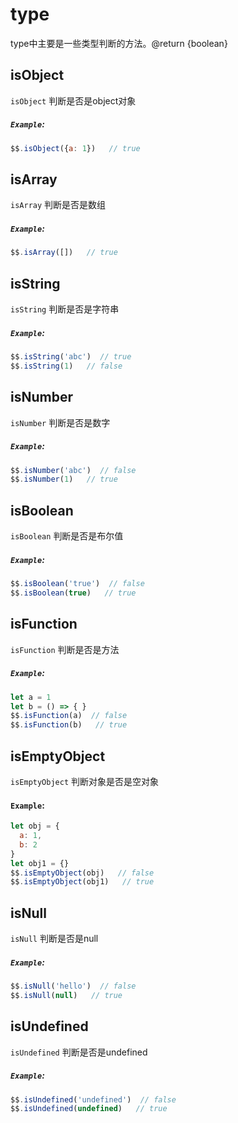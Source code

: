# type
type中主要是一些类型判断的方法。@return {boolean}

## isObject
`isObject` 判断是否是object对象
##### `Example`:
```js
$$.isObject({a: 1})   // true
```

## isArray
`isArray` 判断是否是数组
##### `Example`:
```js
$$.isArray([])   // true
```

## isString
`isString` 判断是否是字符串
##### `Example`:
```js
$$.isString('abc')  // true
$$.isString(1)   // false
```

## isNumber
`isNumber` 判断是否是数字
##### `Example`:
```js
$$.isNumber('abc')  // false
$$.isNumber(1)   // true
```

## isBoolean
`isBoolean` 判断是否是布尔值
##### `Example`:
```js
$$.isBoolean('true')  // false
$$.isBoolean(true)   // true
```

## isFunction
`isFunction` 判断是否是方法
##### `Example`:
```js
let a = 1
let b = () => { }
$$.isFunction(a)  // false
$$.isFunction(b)   // true
```



## isEmptyObject
`isEmptyObject` 判断对象是否是空对象
#### `Example`:
```js
let obj = {
  a: 1,
  b: 2
}
let obj1 = {}
$$.isEmptyObject(obj)   // false
$$.isEmptyObject(obj1)   // true
```

## isNull
`isNull` 判断是否是null
##### `Example`:
```js
$$.isNull('hello')  // false
$$.isNull(null)   // true
```

## isUndefined
`isUndefined` 判断是否是undefined
##### `Example`:
```js
$$.isUndefined('undefined')  // false
$$.isUndefined(undefined)   // true
```